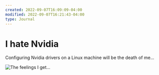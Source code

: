 ```yaml
---
created: 2022-09-07T16:09:09-04:00
modified: 2022-09-07T16:21:43-04:00
type: Journal
---
```


# I hate Nvidia

Configuring Nvidia drivers on a Linux machine will be the death of me...

![The feelings I get...](https://c.tenor.com/ilmlntw9U1oAAAAC/angry-pepe-pepe-the-frog.gif)
